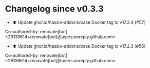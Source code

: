 # Changelog since v0.3.3
- ⬆️ Update ghcr.io/hassio-addons/base Docker tag to v17.2.4 (#57)

Co-authored-by: renovate[bot] <29139614+renovate[bot]@users.noreply.github.com> 
- ⬆️ Update ghcr.io/hassio-addons/base Docker tag to v17.2.3 (#56)

Co-authored-by: renovate[bot] <29139614+renovate[bot]@users.noreply.github.com> 
